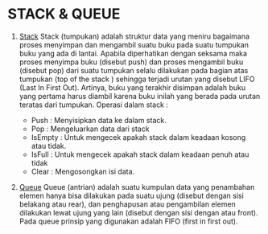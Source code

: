 # STACK & QUEUE

 1. [Stack](https://github.com/yosafatrend/ASD-Assignments/blob/master/4_StackQueue/stack.c)
   Stack (tumpukan) adalah struktur data yang meniru bagaimana proses menyimpan dan mengambil suatu buku pada suatu tumpukan buku yang ada di lantai. Apabila diperhatikan dengan seksama maka proses menyimpa buku (disebut push) dan proses mengambil buku (disebut pop) dari suatu tumpukan selalu dilakukan pada bagian atas tumpukan (top of the stack ) sehingga terjadi urutan yang disebut LIFO (Last In First Out).
   Artinya, buku yang terakhir disimpan adalah buku yang pertama harus diambil karena buku inilah  yang berada pada urutan teratas dari tumpukan.
   Operasi dalam stack :
    - Push : Menyisipkan data ke dalam stack.
    - Pop : Mengeluarkan data dari stack
    - IsEmpty : Untuk mengecek apakah stack dalam keadaan kosong atau tidak.
    - IsFull : Untuk mengecek apakah stack dalam keadaan penuh atau tidak
    - Clear : Mengosongkan isi data.</br>
    
 2. [Queue](https://github.com/yosafatrend/ASD-Assignments/blob/master/4_StackQueue/queue.c)
    Queue (antrian) adalah suatu kumpulan data yang penambahan elemen hanya bisa dilakukan pada suatu ujung (disebut dengan sisi belakang atau rear), dan penghapusan atau pengambilan elemen dilakukan lewat ujung yang lain (disebut dengan sisi dengan atau front). Pada queue prinsip yang digunakan adalah FIFO (first in first out).</br>
